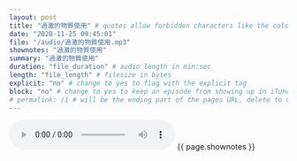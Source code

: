 ```yaml
---
layout: post
title: "過激的物質使用" # quotes allow forbidden characters like the colon
date: "2020-11-25 09:45:01"
file: "/audio/過激的物質使用.mp3"
shownotes: "過激的物質使用"
summary: "過激的物質使用"
duration: "file_duration" # audio length in min:sec
length: "file_length" # filesize in bytes
explicit: "no" # change to yes to flag with the explicit tag
block: "no" # change to yes to keep an episode from showing up in iTunes
# permalink: /1 # will be the ending part of the pages URL, delete to default to the title
---
```


<audio controls>
<source src="{{site.url}}{{site.baseurl}}{{ page.file }}" type="audio/x-mp3">
Your browser does not support the audio element.
</audio>
{{ page.shownotes }}
